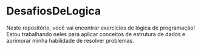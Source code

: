 # DesafiosDeLogica
Neste repositório, você vai encontrar exercícios de lógica de programação! Estou trabalhando neles para aplicar conceitos de estrutura de dados e aprimorar minha habilidade de resolver problemas. 
